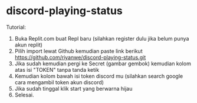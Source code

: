 # discord-playing-status
Tutorial: <br/>
1. Buka Replit.com buat Repl baru (silahkan register dulu jika belum punya akun replit) <br/>
2. Pilih import lewat Github kemudian paste link berikut https://github.com/riyanwe/discord-playing-status.git <br/>
3. Jika sudah kemudian pergi ke Secret (gambar gembok) kemudian kolom atas isi "TOKEN" tanpa tanda ketik <br/>
4. Kemudian kolom bawah isi token discord mu (silahkan search google cara mengambil token akun discord) <br/>
5. Jika sudah tinggal klik start yang berwarna hijau <br/>
6. Selesai. <br/>
